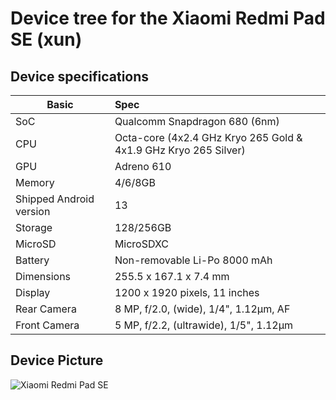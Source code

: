 # Device tree for the Xiaomi Redmi Pad SE (xun)

## Device specifications

| Basic                   | Spec                                                           |
| ----------------------- | :------------------------------------------------------------- |
| SoC                     | Qualcomm Snapdragon 680 (6nm)                                  |
| CPU                     | Octa-core (4x2.4 GHz Kryo 265 Gold & 4x1.9 GHz Kryo 265 Silver)|
| GPU                     | Adreno 610                                                     |
| Memory                  | 4/6/8GB                                                        |
| Shipped Android version | 13                                                             |
| Storage                 | 128/256GB                                                      |
| MicroSD                 | MicroSDXC                                                      |
| Battery                 | Non-removable Li-Po 8000 mAh                                   |
| Dimensions              | 255.5 x 167.1 x 7.4 mm                                         |
| Display                 | 1200 x 1920 pixels, 11 inches                                  |
| Rear Camera             | 8 MP, f/2.0, (wide), 1/4", 1.12µm, AF                          |
| Front Camera            | 5 MP, f/2.2, (ultrawide), 1/5", 1.12µm                         |


## Device Picture

![Xiaomi Redmi Pad SE](https://fdn2.gsmarena.com/vv/pics/xiaomi/xiaomi-pad-se-10.jpg)
